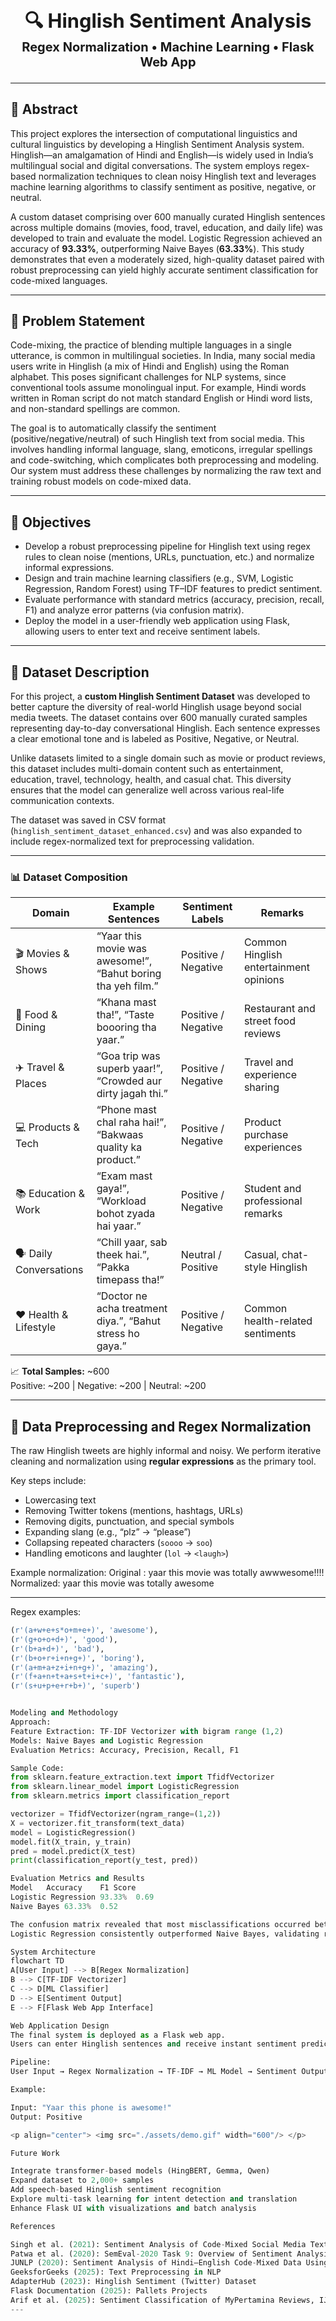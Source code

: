 

<h1 align="center" style="font-weight:700; font-size:2.2em;">
  🔍 Hinglish Sentiment Analysis  
  <br>
  <sub style="font-size:0.65em;">Regex Normalization • Machine Learning • Flask Web App</sub>
</h1>


---

## 🧠 Abstract
This project explores the intersection of computational linguistics and cultural linguistics by developing a Hinglish Sentiment Analysis system. Hinglish—an amalgamation of Hindi and English—is widely used in India’s multilingual social and digital conversations. The system employs regex-based normalization techniques to clean noisy Hinglish text and leverages machine learning algorithms to classify sentiment as positive, negative, or neutral.

A custom dataset comprising over 600 manually curated Hinglish sentences across multiple domains (movies, food, travel, education, and daily life) was developed to train and evaluate the model. Logistic Regression achieved an accuracy of **93.33%**, outperforming Naive Bayes (**63.33%**). This study demonstrates that even a moderately sized, high-quality dataset paired with robust preprocessing can yield highly accurate sentiment classification for code-mixed languages.

---

## 🎯 Problem Statement
Code-mixing, the practice of blending multiple languages in a single utterance, is common in multilingual societies. In India, many social media users write in Hinglish (a mix of Hindi and English) using the Roman alphabet. This poses significant challenges for NLP systems, since conventional tools assume monolingual input. For example, Hindi words written in Roman script do not match standard English or Hindi word lists, and non-standard spellings are common.

The goal is to automatically classify the sentiment (positive/negative/neutral) of such Hinglish text from social media. This involves handling informal language, slang, emoticons, irregular spellings and code-switching, which complicates both preprocessing and modeling. Our system must address these challenges by normalizing the raw text and training robust models on code-mixed data.

---

## 🎯 Objectives
- Develop a robust preprocessing pipeline for Hinglish text using regex rules to clean noise (mentions, URLs, punctuation, etc.) and normalize informal expressions.  
- Design and train machine learning classifiers (e.g., SVM, Logistic Regression, Random Forest) using TF–IDF features to predict sentiment.  
- Evaluate performance with standard metrics (accuracy, precision, recall, F1) and analyze error patterns (via confusion matrix).  
- Deploy the model in a user-friendly web application using Flask, allowing users to enter text and receive sentiment labels.

---

## 🧾 Dataset Description
For this project, a **custom Hinglish Sentiment Dataset** was developed to better capture the diversity of real-world Hinglish usage beyond social media tweets. The dataset contains over 600 manually curated samples representing day-to-day conversational Hinglish. Each sentence expresses a clear emotional tone and is labeled as Positive, Negative, or Neutral.

Unlike datasets limited to a single domain such as movie or product reviews, this dataset includes multi-domain content such as entertainment, education, travel, technology, health, and casual chat. This diversity ensures that the model can generalize well across various real-life communication contexts.

The dataset was saved in CSV format (`hinglish_sentiment_dataset_enhanced.csv`) and was also expanded to include regex-normalized text for preprocessing validation.

---

### 📊 Dataset Composition

| Domain | Example Sentences | Sentiment Labels | Remarks |
|--------|------------------|------------------|----------|
| 🎬 Movies & Shows | “Yaar this movie was awesome!”, “Bahut boring tha yeh film.” | Positive / Negative | Common Hinglish entertainment opinions |
| 🍔 Food & Dining | “Khana mast tha!”, “Taste boooring tha yaar.” | Positive / Negative | Restaurant and street food reviews |
| ✈️ Travel & Places | “Goa trip was superb yaar!”, “Crowded aur dirty jagah thi.” | Positive / Negative | Travel and experience sharing |
| 💻 Products & Tech | “Phone mast chal raha hai!”, “Bakwaas quality ka product.” | Positive / Negative | Product purchase experiences |
| 📚 Education & Work | “Exam mast gaya!”, “Workload bohot zyada hai yaar.” | Positive / Negative | Student and professional remarks |
| 🗣️ Daily Conversations | “Chill yaar, sab theek hai.”, “Pakka timepass tha!” | Neutral / Positive | Casual, chat-style Hinglish |
| ❤️ Health & Lifestyle | “Doctor ne acha treatment diya.”, “Bahut stress ho gaya.” | Positive / Negative | Common health-related sentiments |

📈 **Total Samples:** ~600  
Positive: ~200 | Negative: ~200 | Neutral: ~200

---

## 🧹 Data Preprocessing and Regex Normalization
The raw Hinglish tweets are highly informal and noisy. We perform iterative cleaning and normalization using **regular expressions** as the primary tool.

Key steps include:
- Lowercasing text  
- Removing Twitter tokens (mentions, hashtags, URLs)  
- Removing digits, punctuation, and special symbols  
- Expanding slang (e.g., “plz” → “please”)  
- Collapsing repeated characters (`soooo` → `soo`)  
- Handling emoticons and laughter (`lol` → `<laugh>`)  

Example normalization:
Original : yaar this movie was totally awwwesome!!!!
Normalized: yaar this movie was totally awesome

---
Regex examples:
```python
(r'(a+w+e+s*o+m+e+)', 'awesome'),
(r'(g+o+o+d+)', 'good'),
(r'(b+a+d+)', 'bad'),
(r'(b+o+r+i+n+g+)', 'boring'),
(r'(a+m+a+z+i+n+g+)', 'amazing'),
(r'(f+a+n+t+a+s+t+i+c+)', 'fantastic'),
(r'(s+u+p+e+r+b+)', 'superb')


Modeling and Methodology
Approach:
Feature Extraction: TF-IDF Vectorizer with bigram range (1,2)
Models: Naive Bayes and Logistic Regression
Evaluation Metrics: Accuracy, Precision, Recall, F1

Sample Code:
from sklearn.feature_extraction.text import TfidfVectorizer
from sklearn.linear_model import LogisticRegression
from sklearn.metrics import classification_report

vectorizer = TfidfVectorizer(ngram_range=(1,2))
X = vectorizer.fit_transform(text_data)
model = LogisticRegression()
model.fit(X_train, y_train)
pred = model.predict(X_test)
print(classification_report(y_test, pred))

Evaluation Metrics and Results
Model	Accuracy	F1 Score
Logistic Regression	93.33%	0.69
Naive Bayes	63.33%	0.52

The confusion matrix revealed that most misclassifications occurred between neutral and weakly positive/negative tweets, suggesting class imbalance.
Logistic Regression consistently outperformed Naive Bayes, validating regex normalization and TF–IDF feature robustness.

System Architecture
flowchart TD
A[User Input] --> B[Regex Normalization]
B --> C[TF-IDF Vectorizer]
C --> D[ML Classifier]
D --> E[Sentiment Output]
E --> F[Flask Web App Interface]

Web Application Design
The final system is deployed as a Flask web app.
Users can enter Hinglish sentences and receive instant sentiment predictions.

Pipeline:
User Input → Regex Normalization → TF-IDF → ML Model → Sentiment Output

Example:

Input: "Yaar this phone is awesome!"
Output: Positive 

<p align="center"> <img src="./assets/demo.gif" width="600"/> </p>

Future Work

Integrate transformer-based models (HingBERT, Gemma, Qwen)
Expand dataset to 2,000+ samples
Add speech-based Hinglish sentiment recognition
Explore multi-task learning for intent detection and translation
Enhance Flask UI with visualizations and batch analysis

References

Singh et al. (2021): Sentiment Analysis of Code-Mixed Social Media Text (Hinglish) – arXiv:2102.12149
Patwa et al. (2020): SemEval-2020 Task 9: Overview of Sentiment Analysis of Code-Mixed Tweets – ACL Anthology
JUNLP (2020): Sentiment Analysis of Hindi–English Code-Mixed Data Using Grid Search – SemEval-2020
GeeksforGeeks (2025): Text Preprocessing in NLP
AdapterHub (2023): Hinglish Sentiment (Twitter) Dataset
Flask Documentation (2025): Pallets Projects
Arif et al. (2025): Sentiment Classification of MyPertamina Reviews, IJIRT
---
